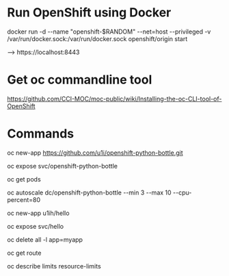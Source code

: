 # Run OpenShift using Docker

docker run -d --name "openshift-$RANDOM" --net=host --privileged -v /var/run/docker.sock:/var/run/docker.sock openshift/origin start

--> https://localhost:8443

# Get oc commandline tool

https://github.com/CCI-MOC/moc-public/wiki/Installing-the-oc-CLI-tool-of-OpenShift

# Commands
oc new-app https://github.com/u1i/openshift-python-bottle.git

oc expose svc/openshift-python-bottle

oc get pods

oc autoscale dc/openshift-python-bottle --min 3 --max 10 --cpu-percent=80

oc new-app u1ih/hello

oc expose svc/hello

oc delete all -l app=myapp

oc get route

oc describe limits resource-limits
